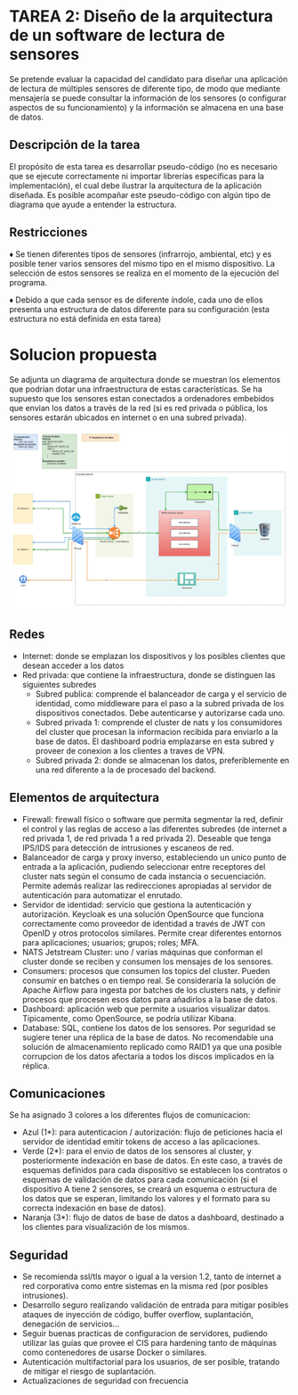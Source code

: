 # **TAREA 2: Diseño de la arquitectura de un software de lectura de sensores**

Se pretende evaluar la capacidad del candidato para diseñar una aplicación de lectura de múltiples
sensores de diferente tipo, de modo que mediante mensajería se puede consultar la información de los
sensores (o configurar aspectos de su funcionamiento) y la información se almacena en una base de datos.

## Descripción de la tarea

El propósito de esta tarea es desarrollar pseudo-código (no es necesario que se ejecute correctamente ni
importar librerías específicas para la implementación), el cual debe ilustrar la arquitectura de la aplicación
diseñada. Es posible acompañar este pseudo-código con algún tipo de diagrama que ayude a entender la
estructura.

## Restricciones

♦ Se tienen diferentes tipos de sensores (infrarrojo, ambiental, etc) y es posible tener varios
sensores del mismo tipo en el mismo dispositivo. La selección de estos sensores se realiza en el
momento de la ejecución del programa.

♦ Debido a que cada sensor es de diferente índole, cada uno de ellos presenta una estructura de
datos diferente para su configuración (esta estructura no está definida en esta tarea)

# Solucion propuesta

Se adjunta un diagrama de arquitectura donde se muestran los elementos que podrian dotar una infraestructura de estas características. Se ha supuesto que los sensores estan conectados a ordenadores embebidos que envian los datos a través de la red (si es red privada o pública, los sensores estarán ubicados en internet o en una subred privada).

![imagenArquitectura](nats-arch.jpg)

## Redes

- Internet: donde se emplazan los dispositivos y los posibles clientes que desean acceder a los datos
- Red privada: que contiene la infraestructura, donde se distinguen las siguientes subredes
    - Subred publica: comprende el balanceador de carga y el servicio de identidad, como middleware para el paso a la subred privada de los dispositivos conectados. Debe autenticarse y autorizarse cada uno.
    - Subred privada 1: comprende el cluster de nats y los consumidores del cluster que procesan la informacion recibida para enviarlo a la base de datos. El dashboard podria emplazarse en esta subred y proveer de conexion a los clientes a traves de VPN.
    - Subred privada 2: donde se almacenan los datos, preferiblemente en una red diferente a la de procesado del backend.

## Elementos de arquitectura

- Firewall: firewall físico o software que permita segmentar la red, definir el control y las reglas de acceso a las diferentes subredes (de internet a red privada 1, de red privada 1 a red privada 2). Deseable que tenga IPS/IDS para detección de intrusiones y escaneos de red.
- Balanceador de carga y proxy inverso, estableciendo un unico punto de entrada a la aplicación, pudiendo seleccionar entre receptores del cluster nats según el consumo de cada instancia o secuenciación. Permite además realizar las redirecciones apropiadas al servidor de autenticación para automatizar el enrutado.
- Servidor de identidad: servicio que gestiona la autenticación y autorización. Keycloak es una solución OpenSource que funciona correctamente como proveedor de identidad a través de JWT con OpenID y otros protocolos similares. Permite crear diferentes entornos para aplicaciones; usuarios; grupos; roles; MFA.
- NATS Jetstream Cluster: uno / varias máquinas que conforman el cluster donde se reciben y consumen los mensajes de los sensores.
- Consumers: procesos que consumen los topics del cluster. Pueden consumir en batches o en tiempo real. Se consideraría la solución de Apache Airflow para ingesta por batches de los clusters nats, y definir procesos que procesen esos datos para añadirlos a la base de datos.
- Dashboard: aplicación web que permite a usuarios visualizar datos. Tipicamente, como OpenSource, se podría utilizar Kibana.
- Database: SQL, contiene los datos de los sensores. Por seguridad se sugiere tener una réplica de la base de datos. No recomendable una solución de almacenamiento replicado como RAID1 ya que una posible corrupcion de los datos afectaría a todos los discos implicados en la réplica.

## Comunicaciones

Se ha asignado 3 colores a los diferentes flujos de comunicacion:

- Azul (1*): para autenticacion / autorización: flujo de peticiones hacia el servidor de identidad emitir tokens de acceso a las aplicaciones.
- Verde (2*): para el envio de datos de los sensores al cluster, y posteriormente indexación en base de datos. En este caso, a través de esquemas definidos para cada dispositivo se establecen los contratos o esquemas de validación de datos para cada comunicación (si el dispositivo A tiene 2 sensores, se creará un esquema o estructura de los datos que se esperan, limitando los valores y el formato para su correcta indexación en base de datos).
- Naranja (3*): flujo de datos de base de datos a dashboard, destinado a los clientes para visualización de los mismos.

## Seguridad

- Se recomienda ssl/tls mayor o igual a la version 1.2, tanto de internet a red corporativa como entre sistemas en la misma red (por posibles intrusiones).
- Desarrollo seguro realizando validación de entrada para mitigar posibles ataques de inyección de código, buffer overflow, suplantación, denegación de servicios...
- Seguir buenas practicas de configuracion de servidores, pudiendo utilizar las guías que provee el CIS para hardening tanto de máquinas como contenedores de usarse Docker o similares.
- Autenticación multifactorial para los usuarios, de ser posible, tratando de mitigar el riesgo de suplantación.
- Actualizaciones de seguridad con frecuencia
